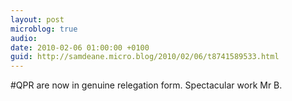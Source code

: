 ```yaml
---
layout: post
microblog: true
audio: 
date: 2010-02-06 01:00:00 +0100
guid: http://samdeane.micro.blog/2010/02/06/t8741589533.html
---
```

#QPR are now in genuine relegation form. Spectacular work Mr B.

